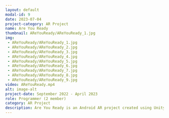 ```yaml
---
layout: default
modal-id: 9
date: 2023-07-04
project-category: AR Project
name: Are You Ready
thumbnail: AReYouReady/AReYouReady_1.jpg
img: 
 - AReYouReady/AReYouReady_1.jpg
 - AReYouReady/AReYouReady_2.jpg
 - AReYouReady/AReYouReady_3.jpg
 - AReYouReady/AReYouReady_4.jpg
 - AReYouReady/AReYouReady_5.jpg
 - AReYouReady/AReYouReady_6.jpg
 - AReYouReady/AReYouReady_7.jpg
 - AReYouReady/AReYouReady_8.jpg
 - AReYouReady/AReYouReady_9.jpg
video: AReYouReady.mp4
alt: image-alt
project-date: September 2022 - April 2023
role: Programmer (2 member)
category: AR Project
description: Are You Ready is an Android AR project created using Unity. This project includes three types of simulations. <br/> - A bowling simulation using GPS <br/> - An AR business card using image tracking <br/> - A color-changing game using Photon Networking <br/> This project was built with C# and implemented using Unity engine, AR Foundation, and photon. This project is a two-person team project, and I created a feature that allows users to find the ideal plane, place objects, and change the size and location of objects. In addition, I take users's location and allow users to spawn the appropriate objects that correspond to location. Additionally, my team used Photon to synchronize the location and properties of objects and planes between users so that the game can proceed. <br/> This is the first AR project that I conducted to study and utilize new technologies. It was a two-person project, but we were able to create various simulations using Image tracking and Photon beyond simple AR projects to utilize various technologies. I had a lot of problems because it was my first time learning AR, and I even do not have a lot of data, but I was able to develop my problem-solving skills by trying to solve problems with my team members.
---
```

